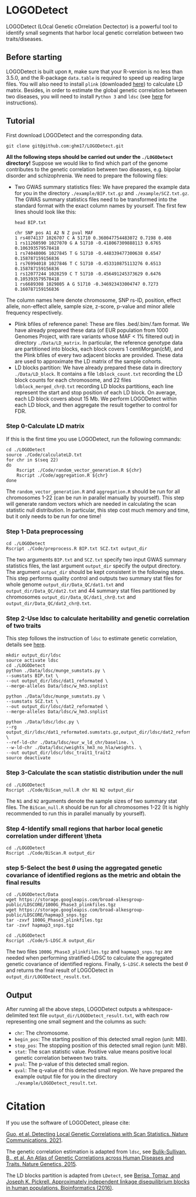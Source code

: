 # LOGODetect
LOGODetect (LOcal Genetic cOrrelation Dectector) is a powerful tool to identify small segments that harbor local genetic correlation between two traits/diseases.

## Before starting
LOGODetect is built upon `R`, make sure that your R-version is no less than 3.5.0, and the R-package `data.table` is required to speed up reading large files. You will also need to install `plink` (downloaded [here](https://www.cog-genomics.org/plink/1.9)) to calculate LD matrix. Besides, in order to estimate the global genetic correlation between two diseases, you will need to install `Python 3` and `ldsc` (see [here](https://github.com/bulik/ldsc) for instructions).

## Tutorial
First download LOGODetect and the corresponding data.
        
    git clone git@github.com:ghm17/LOGODetect.git

**All the following steps should be carried out under the `./LOGODetect` directory!** Suppose we would like to find which part of the genome contributes to the genetic correlation between two diseases, e.g. bipolar disorder and schizophrenia. We need to prepare the following files:
* Two GWAS summary statistics files: We have prepared the example data for you in the directory `./example/BIP.txt.gz` and `./example/SCZ.txt.gz`. The GWAS summary statistics files need to be transformed into the standard format with the exact column names by yourself. The first few lines should look like this:

      head BIP.txt
      
      chr SNP pos A1 A2 N Z pval MAF
      1 rs4074137 1026707 C A 51710 0.360047754483072 0.7198 0.408
      1 rs11260590 1027070 G A 51710 -0.418067309888113 0.6765 0.106393579578418
      1 rs74048006 1027845 T G 51710 -0.448339477300638 0.6547 0.158787159156836
      1 rs76994018 1027846 T C 51710 -0.453310875113276 0.6513 0.158787159156836
      1 rs12077244 1028259 C T 51710 -0.456491245373629 0.6476 0.105393579578418
      1 rs6689308 1029805 A G 51710 -0.346923433004747 0.7273 0.160787159156836

The column names here denote chromosome, SNP rs-ID, position, effect allele, non-effect allele, sample size, z-score, p-value and minor allele frequency respectively.
* Plink bfiles of reference panel: These are files .bed/.bim/.fam format. We have already prepared these data (of EUR population from 1000 Genomes Project, with rare variants whose MAF < 1% filtered out) in directory `./Data/LD_matrix`. In particular, the reference genotype data are partitioned into blocks, each block covers 1 centiMorgan(cM), and the Plink bfiles of every two adjacent blocks are provided. These data are used to approximate the LD matrix of the sample cohorts.
* LD blocks partition: We have already prepared these data in directory `./Data/LD_block`. It contains a file `ldblock_count.txt` recording the LD block counts for each chromosome, and 22 files `ldblock_merged_chr@.txt` recording LD blocks partitions, each line represent the start and stop position of each LD block. On average, each LD block covers about 15 Mb. We perform LOGODetect within each LD block, and then aggregate the result together to control for FDR.

### Step 0-Calculate LD matrix
If this is the first time you use LOGODetect, run the following commands:
    
    cd ./LOGODetect
    source ./Code/calculateLD.txt  
    for chr in $(seq 22)
    do
    	Rscript ./Code/random_vector_generation.R ${chr}
    	Rscript ./Code/aggregation.R ${chr}
    done

The `random_vector_generation.R` and `aggregation.R` should be run for all chromosomes 1-22 (can be run in parallel manually by yourself). This step will generate random vectors which are needed in calculating the scan statistic null distribution. In particular, this step cost much memory and time, but it only needs to be run for one time!

### Step 1-Data preprocessing
        
    cd ./LOGODetect
    Rscript ./Code/preprocess.R BIP.txt SCZ.txt output_dir

The two arguments `BIP.txt` and `SCZ.txt` specify two input GWAS summary statistics files, the last argument `output_dir` specify the output directory. The argument `output_dir` should be kept consistent in the following steps. This step performs quality control and outputs two summary stat files for whole genome `output_dir/Data_QC/dat1.txt` and `output_dir/Data_QC/dat2.txt` and 44 summary stat files partitioned by chromosomes `output_dir/Data_QC/dat1_chr@.txt` and `output_dir/Data_QC/dat2_chr@.txt`.

### Step 2-Use ldsc to calculate heritability and genetic correlation of two traits
This step follows the instruction of `ldsc` to estimate genetic correlation, details see [here](https://github.com/bulik/ldsc).   

    mkdir output_dir/ldsc
    source activate ldsc
    cd ./LOGODetect
    python ./Data/ldsc/munge_sumstats.py \
    --sumstats BIP.txt \
    --out output_dir/ldsc/dat1_reformated \
    --merge-alleles Data/ldsc/w_hm3.snplist

    python ./Data/ldsc/munge_sumstats.py \
    --sumstats SCZ.txt \
    --out output_dir/ldsc/dat2_reformated \
    --merge-alleles Data/ldsc/w_hm3.snplist

    python ./Data/ldsc/ldsc.py \
    --rg output_dir/ldsc/dat1_reformated.sumstats.gz,output_dir/ldsc/dat2_reformated.sumstats.gz \
    --ref-ld-chr ./Data/ldsc/eur_w_ld_chr/baseline. \
    --w-ld-chr ./Data/ldsc/weights_hm3_no_hla/weights. \
    --out output_dir/ldsc/ldsc_trait1_trait2
    source deactivate

### Step 3-Calculate the scan statistic distribution under the null
    
    cd ./LOGODetect
    Rscript ./Code/BiScan_null.R chr N1 N2 output_dir

The `N1` and `N2` arguments denote the sample sizes of two summary stat files. The `BiScan_null.R` should be run for all chromosomes 1-22 (It is highly recommended to run this in parallel manually by yourself). 

### Step 4-Identify small regions that harbor local genetic correlation under different \theta
        
    cd ./LOGODetect
    Rscript ./Code/BiScan.R output_dir

### step 5-Select the best $\theta$ using the aggregated genetic covariance of identified regions as the metric and obtain the final results
        
    cd ./LOGODetect/Data
    wget https://storage.googleapis.com/broad-alkesgroup-public/LDSCORE/1000G_Phase3_plinkfiles.tgz
    wget https://storage.googleapis.com/broad-alkesgroup-public/LDSCORE/hapmap3_snps.tgz
    tar -zxvf 1000G_Phase3_plinkfiles.tgz
    tar -zxvf hapmap3_snps.tgz
    
    cd ./LOGODetect
    Rscript ./Code/S-LDSC.R output_dir

The two files `1000G_Phase3_plinkfiles.tgz` and `hapmap3_snps.tgz` are needed when performing stratified-LDSC to calculate the aggregated genetic covariance of identified regions. Finally, `S-LDSC.R` selects the best $\theta$ and returns the final result of LOGODetect in `output_dir/LOGODetect_result.txt`. 

## Output
After running all the above steps, LOGODetect outputs a whitespace-delimited text file `output_dir/LOGODetect_result.txt`, with each row representing one small segment and the columns as such:
* `chr`: The chromosome. 
* `begin_pos`: The starting position of this detected small region (unit: MB).
* `stop_pos`: The stopping position of this detected small region (unit: MB).
* `stat`: The scan statistic value. Positive value means positive local genetic correlation between two traits. 
* `pval`: The p-value of this detected small region.
* `qval`: The q-value of this detected small region.
We have prepared the example output file for you in the directory `./example/LOGODetect_result.txt`. 

# Citation
If you use the software of LOGODetect, please cite: 

[Guo, et al. Detecting Local Genetic Correlations with Scan Statistics. Nature Communications, 2021](https://www.nature.com/articles/s41467-021-22334-6).

The genetic correlation estimation is adapted from `ldsc`, see [Bulik-Sullivan, B., et al. An Atlas of Genetic Correlations across Human Diseases and Traits. Nature Genetics, 2015](https://www.nature.com/articles/ng.3406). 

The LD blocks partition is adapted from `LDetect`, see [Berisa, Tomaz, and Joseph K. Pickrell. Approximately independent linkage disequilibrium blocks in human populations. Bioinformatics (2016)](https://academic.oup.com/bioinformatics/article/32/2/283/1743626/).
